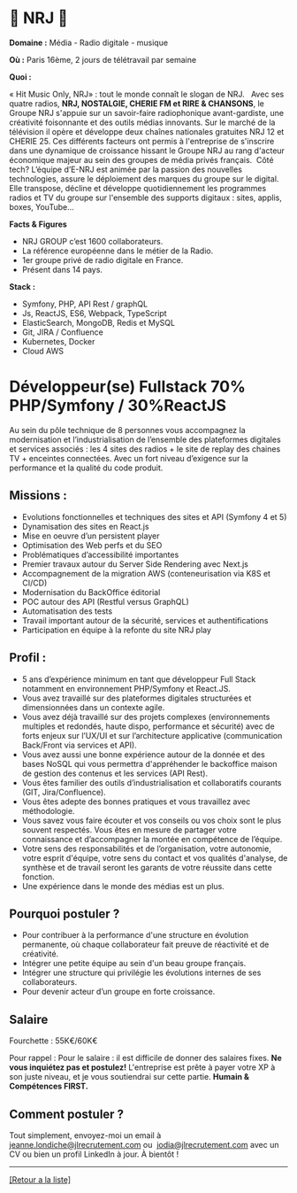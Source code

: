 # 🎵 NRJ  🎵

**Domaine :** Média - Radio digitale - musique 

**Où :** Paris 16ème, 2 jours de télétravail par semaine 

**Quoi :** 

« Hit Music Only, NRJ» : tout le monde connaît le slogan de NRJ.   Avec ses quatre radios, **NRJ, NOSTALGIE, CHERIE FM et RIRE & CHANSONS**, le Groupe NRJ s'appuie sur un savoir-faire radiophonique avant-gardiste, une créativité foisonnante et des outils médias innovants. Sur le marché de la télévision il opère et développe deux chaînes nationales gratuites NRJ 12 et CHERIE 25.
Ces différents facteurs ont permis à l'entreprise de s'inscrire dans une dynamique de croissance hissant le Groupe NRJ au rang d'acteur économique majeur au sein des groupes de média privés français.
 Côté tech? L’équipe d’E-NRJ est animée par la passion des nouvelles technologies, assure le déploiement des marques du groupe sur le digital. Elle transpose, décline et développe quotidiennement les programmes radios et TV du groupe sur l'ensemble des supports digitaux : sites, applis, boxes, YouTube…

**Facts & Figures**

* NRJ GROUP c’est 1600 collaborateurs. 
* La référence européenne dans le métier de la Radio.
* 1er groupe privé de radio digitale en France.  
* Présent dans 14 pays.  

**Stack :**

* Symfony, PHP, API Rest / graphQL
* Js, ReactJS, ES6, Webpack, TypeScript
* ElasticSearch, MongoDB, Redis et MySQL
* Git, JIRA / Confluence 
* Kubernetes, Docker
* Cloud AWS


# Développeur(se) Fullstack 70% PHP/Symfony / 30%ReactJS  

Au sein du pôle technique de 8 personnes vous accompagnez la modernisation et l’industrialisation de l’ensemble des plateformes digitales et services associés  : les 4 sites des radios + le site de replay des chaines TV + enceintes connectées. 
Avec un fort niveau d’exigence sur la performance et la qualité du code produit.


## Missions :

* Evolutions fonctionnelles et techniques des sites et API (Symfony 4 et 5)
* Dynamisation des sites en React.js
* Mise en oeuvre d’un persistent player
* Optimisation des Web perfs et du SEO 
* Problématiques d’accessibilité importantes
* Premier travaux autour du Server Side Rendering avec Next.js
* Accompagnement de la migration AWS (conteneurisation via K8S et CI/CD)
* Modernisation du BackOffice éditorial
* POC autour des API (Restful versus GraphQL)
* Automatisation des tests 
* Travail important autour de la sécurité, services et authentifications
* Participation en équipe à la refonte du site NRJ play


## Profil :

* 5 ans d’expérience minimum en tant que développeur Full Stack notamment en environnement PHP/Symfony et React.JS.
* Vous avez travaillé sur des plateformes digitales structurées et dimensionnées dans un contexte agile. 
* Vous avez déjà travaillé sur des projets complexes (environnements multiples et redondés, haute dispo, performance et sécurité) avec de forts enjeux sur l’UX/UI et sur l’architecture applicative (communication Back/Front via services et API). 
* Vous avez aussi une bonne expérience autour de la donnée et des bases NoSQL qui vous permettra d'appréhender le backoffice maison de gestion des contenus et les services (API Rest).
* Vous êtes familier des outils d’industrialisation et collaboratifs courants (GIT, Jira/Confluence).
* Vous êtes adepte des bonnes pratiques et vous travaillez avec méthodologie.
* Vous savez vous faire écouter et vos conseils ou vos choix sont le plus souvent respectés. Vous êtes en mesure de partager votre connaissance et d’accompagner la montée en compétence de l’équipe.
* Votre sens des responsabilités et de l’organisation, votre autonomie, votre esprit d'équipe, votre sens du contact et vos qualités d'analyse, de synthèse et de travail seront les garants de votre réussite dans cette fonction.
* Une expérience dans le monde des médias est un plus.


## Pourquoi postuler ?

* Pour contribuer à la performance d'une structure en évolution permanente, où chaque collaborateur fait preuve de réactivité et de créativité. 
* Intégrer une petite équipe au sein d'un beau groupe français.
* Intégrer une structure qui privilégie les évolutions internes de ses collaborateurs.
* Pour devenir acteur d’un groupe en forte croissance. 


## Salaire

Fourchette : 55K€/60K€  

Pour rappel : Pour le salaire : il est difficile de donner des salaires fixes. **Ne vous inquiétez pas et postulez!** L'entreprise est prête à payer votre XP à son juste niveau, et je vous soutiendrai sur cette partie. **Humain & Compétences FIRST.**


## Comment postuler ?

Tout simplement, envoyez-moi un email à jeanne.londiche@jlrecrutement.com ou  jodia@jlrecrutement.com avec un CV ou bien un profil LinkedIn à jour. À bientôt !


----
<a href="https://github.com/jlondiche/job-board-php/blob/master/README.md">[Retour a la liste]</a>